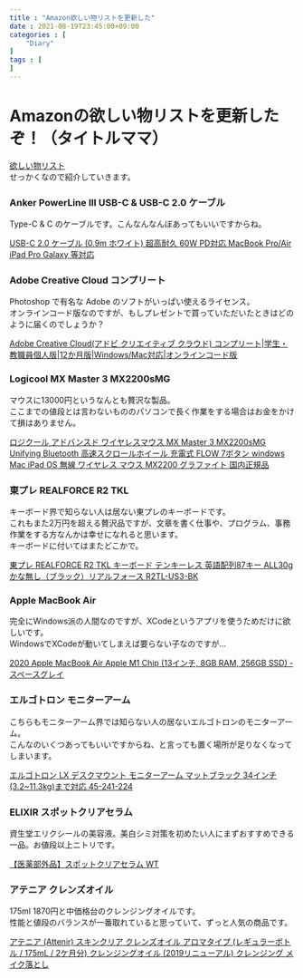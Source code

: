 ```yaml
---
title : "Amazon欲しい物リストを更新した"
date : 2021-08-19T23:45:00+09:00
categories : [
    "Diary"
]
tags : [
]
---
```


# Amazonの欲しい物リストを更新したぞ！（タイトルママ）

[欲しい物リスト](https://www.amazon.jp/hz/wishlist/ls/1QLDMWTYG5N20?ref_=wl_share)  
せっかくなので紹介していきます。

### Anker PowerLine III USB-C & USB-C 2.0 ケーブル
Type-C & C のケーブルです。こんなんなんぼあってもいいですからね。
 
[USB-C 2.0 ケーブル (0.9m ホワイト) 超高耐久 60W PD対応 MacBook Pro/Air iPad Pro Galaxy 等対応](https://amzn.to/3CTkSk6)  


### Adobe Creative Cloud コンプリート
Photoshop で有名な Adobe のソフトがいっぱい使えるライセンス。  
オンラインコード版なのですが、もしプレゼントで買っていただいたときはどのように届くのでしょうか？

[Adobe Creative Cloud(アドビ クリエイティブ クラウド) コンプリート|学生・教職員個人版|12か月版|Windows/Mac対応|オンラインコード版](https://amzn.to/3CZy7zU)

### Logicool MX Master 3 MX2200sMG
マウスに13000円というなんとも贅沢な製品。  
ここまでの値段とは言わないもののパソコンで長く作業をする場合はお金をかけて損はありません。

[ロジクール アドバンスド ワイヤレスマウス MX Master 3 MX2200sMG Unifying Bluetooth 高速スクロールホイール 充電式 FLOW 7ボタン windows Mac iPad OS 無線 ワイヤレス マウス MX2200 グラファイト 国内正規品](https://amzn.to/3iXUKN9)

### 東プレ REALFORCE R2 TKL
キーボード界で知らない人は居ない東プレのキーボードです。  
これもまた2万円を超える贅沢品ですが、文章を書く仕事や、プログラム、事務作業をする方なんかは幸せになれると思います。  
キーボードに付いてはまたどこかで。  

[東プレ REALFORCE R2 TKL キーボード テンキーレス 英語配列87キー ALL30g かな無し（ブラック）リアルフォース R2TL-US3-BK](https://amzn.to/2WbxphO)

### Apple MacBook Air
完全にWindows派の人間なのですが、XCodeというアプリを使うためだけに欲しいです。  
WindowsでXCodeが動いてしまえば要らない子なのですが…

[2020 Apple MacBook Air Apple M1 Chip (13インチ, 8GB RAM, 256GB SSD) - スペースグレイ](https://amzn.to/3D44D3G)

### エルゴトロン モニターアーム
こちらもモニターアーム界では知らない人の居ないエルゴトロンのモニターアーム。  
こんなのいくつあってもいいですからね、と言っても置く場所が足りなくなってしまいます。

[エルゴトロン LX デスクマウント モニターアーム マットブラック 34インチ(3.2~11.3kg)まで対応 45-241-224](https://amzn.to/3ggmR8A)

### ELIXIR スポットクリアセラム
資生堂エリクシールの美容液。美白シミ対策を初めたい人にまずおすすめできる一品。お値段以上ニトリです。

[【医薬部外品】スポットクリアセラム WT](https://amzn.to/3mhtLOs)

### アテニア クレンズオイル
175ml 1870円と中価格台のクレンジングオイルです。  
性能と値段のバランスが一番取れていると思っていて、ずっと人気の商品です。

[アテニア (Attenir) スキンクリア クレンズオイル アロマタイプ (レギュラーボトル / 175mL / 2ケ月分) クレンジングオイル (2019リニューアル) クレンジング メイク落とし](https://amzn.to/3me3wZh)